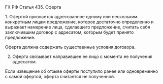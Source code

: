 ГК РФ Статья 435. Оферта

1\. Офертой признается адресованное одному или нескольким конкретным лицам предложение, которое достаточно определенно и выражает намерение лица, сделавшего предложение, считать себя заключившим договор с адресатом, которым будет принято предложение.

Оферта должна содержать существенные условия договора.

2. Оферта связывает направившее ее лицо с момента ее получения адресатом.

Если извещение об отзыве оферты поступило ранее или одновременно с самой офертой, оферта считается не полученной.
